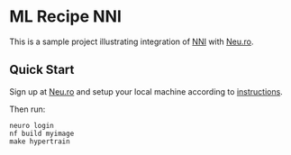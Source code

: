 # ML Recipe NNI

This is a sample project illustrating integration of [NNI](https://github.com/microsoft/nni) with [Neu.ro](https://neu.ro).

## Quick Start

Sign up at [Neu.ro](https://neu.ro) and setup your local machine according to [instructions](https://docs.neu.ro/getting-started#installing-cli).
 
Then run:

```shell
neuro login
nf build myimage
make hypertrain
```
